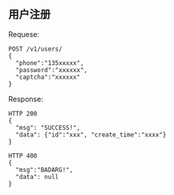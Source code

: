 用户注册
--------

Requese:
```
POST /v1/users/
{
  "phone":"135xxxxx",
  "password":"xxxxxx",
  "captcha":"xxxxxx"
}
```

Response:
```
HTTP 200
{
  "msg": "SUCCESS!",
  "data": {"id":"xxx", "create_time":"xxxx"}
}
```
```
HTTP 400
{
  "msg":"BADARG!",
  "data": null
}
```

